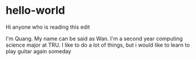 # hello-world

Hi anyone who is reading this edit

I'm Quang. My name can be said as Wan. I'm a second year computing science major at TRU. 
I like to do a lot of things, but i would like to learn to play guitar again someday

